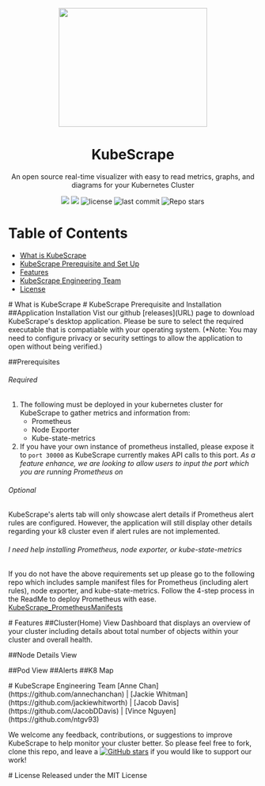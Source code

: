<p align="center">
 <img src="https://i.imgur.com/ZWUFSkc.jpg" width="300" height="240"></p>
<h1 align="center"><strong>KubeScrape</strong></h1>

<p align="center">An open source real-time visualizer with easy to read metrics, graphs, and diagrams for your Kubernetes Cluster</p>

<p align="center">
  <img src="https://img.shields.io/badge/PRs-welcome-brightgreen.svg?style=flat"/>
  <img src="https://img.shields.io/badge/contributions-welcome-brightgreen.svg?style=flat"/>
  <img alt="license" src="https://img.shields.io/github/license/oslabs-beta/KubeScrape?color=%2357d3af">
  <img alt="last commit" src="https://img.shields.io/github/last-commit/oslabs-beta/KubeScrape?color=%2357d3af">
  <img alt="Repo stars" src="https://img.shields.io/github/stars/oslabs-beta/KubeScrape?logoColor=%2334495e&style=social"> 
</p>

# Table of Contents 

* [What is KubeScrape](#KubeScrape)
* [KubeScrape Prerequisite and Set Up](#setUp)
* [Features](#feature)
* [KubeScrape Engineering Team ](#team)
* [License](#license)

<a name="KubeScrape"/>
# What is KubeScrape 

<a name="setUp"/>
# KubeScrape Prerequisite and Installation
##Application Installation
Vist our github [releases](URL) page to download KubeScrape's desktop application. Please be sure to select the required executable that is compatiable with your operating system. (*Note: You may need to configure privacy or security settings to allow the application to open without being verified.)

##Prerequisites
###### Required
1. The following must be deployed in your kubernetes cluster for KubeScrape to gather metrics and information from:
   - Prometheus 
   - Node Exporter
   - Kube-state-metrics
2. If you have your own instance of prometheus installed, please expose it to `port 30000` as KubeScrape currently makes API calls to this port.
*As a feature enhance, we are looking to allow users to input the port which you are running Prometheus on*

###### Optional
KubeScrape's alerts tab will only showcase alert details if Prometheus alert rules are configured. However, the application will still display other details regarding your k8 cluster even if alert rules are not implemented.
  
###### I need help installing Prometheus, node exporter, or kube-state-metrics
If you do not have the above requirements set up please go to the following repo which includes sample manifest files for Prometheus (including alert rules), node exporter, and kube-state-metrics. Follow the 4-step process in the ReadMe to deploy Prometheus with ease. 
   [KubeScrape_PrometheusManifests](https://github.com/annechanchan/KubeScrape_PrometheusManifests#kubescrape_prometheusmanifests-overview)  

<a name="feature"/>
# Features
##Cluster(Home) View
Dashboard that displays an overview of your cluster including details about total number of objects within your cluster and overall health. 

<gif>

##Node Details View
 
 
##Pod View 
##Alerts 
##K8 Map

<a name="team"/>
# KubeScrape Engineering Team 
[Anne Chan](https://github.com/annechanchan) | [Jackie Whitman](https://github.com/jackiewhitworth) | [Jacob Davis](https://github.com/JacobDDavis) | [Vince Nguyen](https://github.com/ntgv93)

We welcome any feedback, contributions, or suggestions to improve KubeScrape to help monitor your cluster better. So please feel free to fork, clone this repo, and
leave a [![GitHub stars](https://img.shields.io/github/stars/oslabs-beta/KubeScrape?style=social&label=Star&)](https://github.com/oslabs-beta/KubeScrape/) if you would like to support our work!

<a name="license"/>
# License
Released under the MIT License
